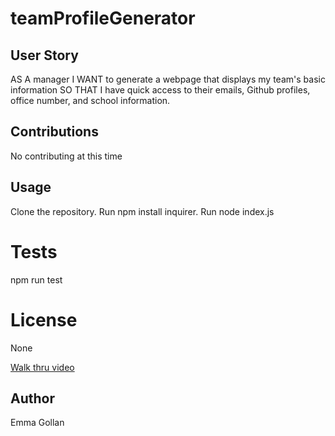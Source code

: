 # teamProfileGenerator

## User Story
AS A manager
I WANT to generate a webpage that displays my team's basic information
SO THAT I have quick access to their emails, Github profiles, office number, and school information.

## Contributions
No contributing at this time

## Usage
Clone the repository. Run npm install inquirer. Run node index.js

# Tests
npm run test

# License
None

[Walk thru video](https://drive.google.com/file/d/1LcVVPKq00t-G7BI7fTZWCBzcE6-T4gDG/view)

## Author
Emma Gollan